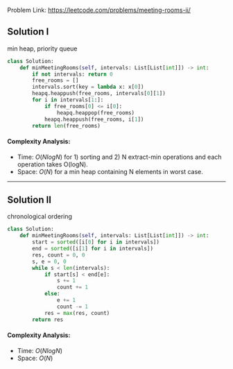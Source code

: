 Problem Link: https://leetcode.com/problems/meeting-rooms-ii/

## Solution I
min heap, priority queue

```python
class Solution:
    def minMeetingRooms(self, intervals: List[List[int]]) -> int:
        if not intervals: return 0
        free_rooms = []
        intervals.sort(key = lambda x: x[0])
        heapq.heappush(free_rooms, intervals[0][1])
        for i in intervals[1:]:
            if free_rooms[0] <= i[0]:
                heapq.heappop(free_rooms)
            heapq.heappush(free_rooms, i[1])
        return len(free_rooms)
```

#### Complexity Analysis:
- Time: $O(NlogN)$ for 1) sorting and 2) N extract-min operations and each operation takes O(logN).
- Space: $O(N)$ for a min heap containing N elements in worst case.

---

## Solution II
chronological ordering

```python
class Solution:
    def minMeetingRooms(self, intervals: List[List[int]]) -> int:
        start = sorted([i[0] for i in intervals])
        end = sorted([i[1] for i in intervals])
        res, count = 0, 0
        s, e = 0, 0
        while s < len(intervals):
            if start[s] < end[e]:
                s += 1
                count += 1
            else:
                e += 1
                count -= 1
            res = max(res, count)
        return res
```

#### Complexity Analysis:
- Time: $O(NlogN)$
- Space: $O(N)$